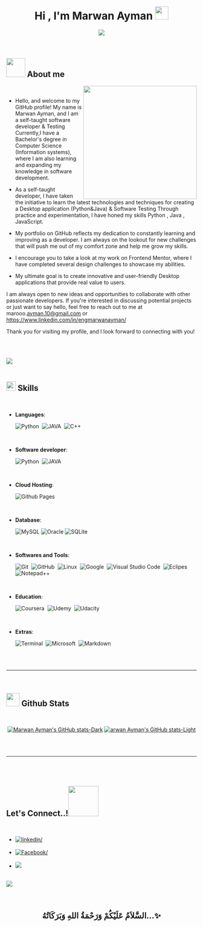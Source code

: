 
<h1 align="center"><b>Hi , I'm Marwan Ayman </b><img src="https://media.giphy.com/media/hvRJCLFzcasrR4ia7z/giphy.gif" width="35"></h1>

<p align="center">
  <img src="https://readme-typing-svg.herokuapp.com?font=Time+New+Roman&color=cyan&size=25&center=true&vCenter=true&width=600&height=100&lines=Assalamu+Alaikum+Warahmatullah..&hearts;++;Self-taught+Front-End+Developer,;Computer+Science+Student,;CTF+Newbie,;Active+Learner/Researcher,;Love+to+learn+new+stuffs..<3">
</p>


<br>



	
## <picture><img src = "./assets/mdImages/about_me.gif" width = 50px></picture> **About me**

<picture>
  <source media="(max-width: 767px)" srcset="">
  <img align="right" alt="" src="./assets/mdImages/programming.svg" width=300px>
</picture>

<br>


- Hello, and welcome to my GitHub profile! My name is Marwan Ayman, and I am a self-taught software developer & Testing
Currently,I have a Bachelor's degree in Computer Science (Information systems), where I am also learning and expanding my knowledge in software development.


- As a self-taught developer, I have taken the initiative to learn the latest technologies and techniques for creating a Desktop application (Python&Java) & Software Testing 
Through practice and experimentation, I have honed my skills Python , Java , JavaScript.

- My portfolio on GitHub reflects my dedication to constantly learning and improving as a developer. I am always on the lookout for new challenges that will push me out of my comfort zone and help me grow my skills.

- I encourage you to take a look at my work on Frontend Mentor, where I have completed several design challenges to showcase my abilities.

- My ultimate goal is to create innovative and user-friendly Desktop applications that provide real value to users.

I am always open to new ideas and opportunities to collaborate with other passionate developers. If you're interested in discussing potential projects or just want to say hello, feel free to reach out to me at marooo.<a href="mailto:ayman.10@gmail.com">ayman.10@gmail.com</a> or https://www.linkedin.com/in/engmarwanayman/


Thank you for visiting my profile, and I look forward to connecting with you!


<br><br>

<img src="https://user-images.githubusercontent.com/73097560/115834477-dbab4500-a447-11eb-908a-139a6edaec5c.gif"><br><br>

## <img src="https://media2.giphy.com/media/QssGEmpkyEOhBCb7e1/giphy.gif?cid=ecf05e47a0n3gi1bfqntqmob8g9aid1oyj2wr3ds3mg700bl&rid=giphy.gif" width ="25"><b> Skills</b>
<br>

<p align="center">

- **Languages**:

    ![Python](https://img.shields.io/badge/Python%20-%2314354C.svg?style=for-the-badge&logo=python&logoColor=white)&nbsp;
    ![JAVA](https://img.shields.io/badge/Java-ED8B00?style=for-the-badge&logo=openjdk&logoColor=white)&nbsp;
    ![C++](https://img.shields.io/badge/C%2B%2B-00599C?style=for-the-badge&logo=c%2B%2B&logoColor=white)&nbsp;


<br>   
    
- **Software developer**:

   ![Python](https://img.shields.io/badge/HTML5%20-%23E34F26.svg?style=for-the-badge&logo=html5&logoColor=white)&nbsp;
   ![JAVA](https://img.shields.io/badge/Java-ED8B00?style=for-the-badge&logo=openjdk&logoColor=white)&nbsp;


<br>

- **Cloud Hosting**:

    ![Github Pages](https://img.shields.io/badge/GitHub%20Pages-%23327FC7.svg?style=for-the-badge&logo=github&logoColor=white)
    
<br>

- **Database**:

    ![MySQL](https://img.shields.io/badge/MySQL-00000F?style=for-the-badge&logo=mysql&logoColor=white)
    ![Oracle](https://img.shields.io/badge/Oracle-F80000?style=for-the-badge&logo=oracle&logoColor=black)
    ![SQLite](https://img.shields.io/badge/SQLite-07405E?style=for-the-badge&logo=sqlite&logoColor=white)
    
<br>

- **Softwares and Tools**:

    ![Git](https://img.shields.io/badge/git-%23F05033.svg?style=for-the-badge&logo=git&logoColor=white)&nbsp;
    ![GitHub](https://img.shields.io/badge/github-%23121011.svg?style=for-the-badge&logo=github&logoColor=white)&nbsp;
    ![Linux](https://img.shields.io/badge/Linux-FCC624?style=for-the-badge&logo=linux&logoColor=black)&nbsp;
    ![Google](https://img.shields.io/badge/google-%234285F4.svg?style=for-the-badge&logo=google&logoColor=white)&nbsp;
    ![Visual Studio Code](https://img.shields.io/badge/VS%20Code-0078d7.svg?style=for-the-badge&logo=visual-studio-code&logoColor=white)&nbsp;
    ![Eclipes](https://img.shields.io/badge/Eclipse-2C2255?style=for-the-badge&logo=eclipse&logoColor=white)&nbsp;
    ![Notepad++](https://img.shields.io/badge/Notepad++-90E59A.svg?style=for-the-badge&logo=notepad%2B%2B&logoColor=black)&nbsp;

<br>


- **Education**:

    ![Coursera](https://img.shields.io/badge/Coursera-0056D2?style=for-the-badge&logo=Coursera&logoColor=white)&nbsp;
    ![Udemy](https://img.shields.io/badge/Udemy-EC5252?style=for-the-badge&logo=Udemy&logoColor=white)&nbsp;
    ![Udacity](https://img.shields.io/badge/Udacity-grey?style=for-the-badge&logo=udacity&logoColor=#5FCFEE)&nbsp;

<br>

- **Extras**:

    ![Terminal](https://img.shields.io/badge/windows%20terminal-4D4D4D?style=for-the-badge&logo=windows%20terminal&logoColor=white)&nbsp;
    ![Microsoft](https://img.shields.io/badge/Microsoft-666666?style=for-the-badge&logo=microsoft&logoColor=white)&nbsp;
    ![Markdown](https://img.shields.io/badge/Made%20with-Markdown-1f425f.svg)&nbsp;  


</p>

<br>
<br>

-----

<br>


## <img src="https://media.giphy.com/media/iY8CRBdQXODJSCERIr/giphy.gif" width="35"><b> Github Stats </b>
<br>

<div align="center">

[![Marwan Ayman's GitHub stats-Dark](https://github-readme-stats.vercel.app/api?username=0xabdulkhalid&show_icons=true&theme=dark#gh-dark-mode-only)](https://github.com/anuraghazra/github-readme-stats#gh-dark-mode-only)
[![arwan Ayman's GitHub stats-Light](https://github-readme-stats.vercel.app/api?username=0xabdulkhalid&show_icons=true&theme=default#gh-light-mode-only)](https://github.com/anuraghazra/github-readme-stats#gh-light-mode-only)

</div>

<br>
<br>

-----

<br>
<br>

## <b> Let's Connect..!</b><img src="./assets/mdImages/handshake.gif" width ="80">
<br>
<div align='left'>

<ul>

<li>
<a href="https://www.linkedin.com/in/engmarwanayman/" target="_blank">
<img src="https://img.shields.io/badge/linkedin: Marwan Ayman -0077B5.svg?color=405DE6&style=for-the-badge&logo=linkedin&logoColor=white" alt=linkedin/>
</a>
</li>

<br>

<li>
<a href="https://www.facebook.com/marawan.ayman.3152?mibextid=9R9pXO" target="_blank">
<img src="https://img.shields.io/badge/Facebook-1877F2?style=for-the-badge&logo=facebook&logoColor=white" alt=Facebook/>
</a>
</li>

<br>

<li>
<a href="marooo.ayman.10@gmail.com" target="_blank">
<img src="https://img.shields.io/badge/gmail:  Marwan Ayman -%23EA4335.svg?style=for-the-badge&logo=gmail&logoColor=white" t=mail/>
</a>
</li>
	
</ul>
</div>

<br>
<img src="https://user-images.githubusercontent.com/73097560/115834477-dbab4500-a447-11eb-908a-139a6edaec5c.gif">
<br>
<br>
<br>

<div align='center'>

## <b>السَّلاَمُ عَلَيْكُمْ وَرَحْمَةُ اللهِ وَبَرَكَاتُهُ...✨</b>

</div>
<br>
<br>
